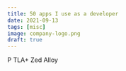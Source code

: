 ```yaml
---
title: 50 apps I use as a developer
date: 2021-09-13
tags: [misc]
image: company-logo.png
draft: true
---
```


P
TLA+
Zed
Alloy